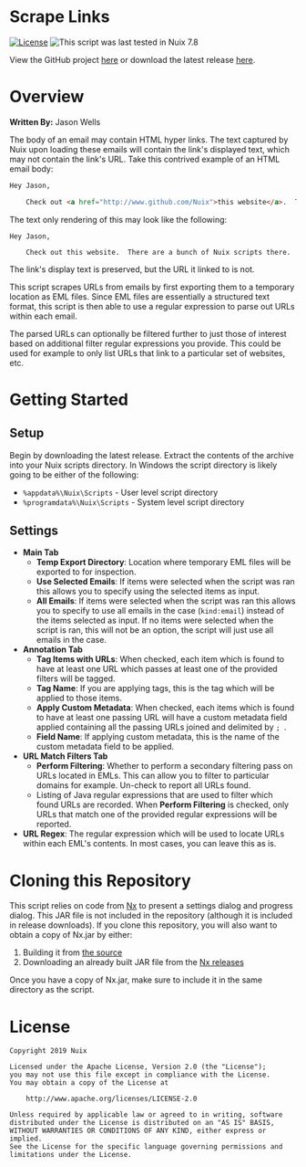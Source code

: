 
Scrape Links
============

[![License](https://img.shields.io/badge/License-Apache%202.0-blue.svg)](http://www.apache.org/licenses/LICENSE-2.0) ![This script was last tested in Nuix 7.8](https://img.shields.io/badge/Script%20Tested%20in%20Nuix-7.8-green.svg)

View the GitHub project [here](https://github.com/Nuix/Scrape-Links) or download the latest release [here](https://github.com/Nuix/Scrape-Links/releases).

# Overview

**Written By:** Jason Wells

The body of an email may contain HTML hyper links.  The text captured by Nuix upon loading these emails will contain the link's displayed text, which may not contain the link's URL.  Take this contrived example of an HTML email body:

```html
Hey Jason,

	Check out <a href="http://www.github.com/Nuix">this website</a>.  There are a bunch of Nuix scripts there.
```

The text only rendering of this may look like the following:

```
Hey Jason,

	Check out this website.  There are a bunch of Nuix scripts there.
```

The link's display text is preserved, but the URL it linked to is not.

This script scrapes URLs from emails by first exporting them to a temporary location as EML files.  Since EML files are essentially a structured text format, this script is then able to use a regular expression to parse out URLs within each email.

The parsed URLs can optionally be filtered further to just those of interest based on additional filter regular expressions you provide.  This could be used for example to only list URLs that link to a particular set of websites, etc.

# Getting Started

## Setup

Begin by downloading the latest release.  Extract the contents of the archive into your Nuix scripts directory.  In Windows the script directory is likely going to be either of the following:

- `%appdata%\Nuix\Scripts` - User level script directory
- `%programdata%\Nuix\Scripts` - System level script directory

## Settings

- **Main Tab**
	- **Temp Export Directory**: Location where temporary EML files will be exported to for inspection.
	- **Use Selected Emails**: If items were selected when the script was ran this allows you to specify using the selected items as input.
	- **All Emails**: If items were selected when the script was ran this allows you to specify to use all emails in the case (`kind:email`) instead of the items selected as input.  If no items were selected when the script is ran, this will not be an option, the script will just use all emails in the case.
- **Annotation Tab**
	- **Tag Items with URLs**: When checked, each item which is found to have at least one URL which passes at least one of the provided filters will be tagged.
	- **Tag Name**: If you are applying tags, this is the tag which will be applied to those items.
	- **Apply Custom Metadata**: When checked, each items which is found to have at least one passing URL will have a custom metadata field applied containing all the passing URLs joined and delimited by `; `.
	- **Field Name**: If applying custom metadata, this is the name of the custom metadata field to be applied.
- **URL Match Filters Tab**
    - **Perform Filtering**: Whether to perform a secondary filtering pass on URLs located in EMLs.  This can allow you to filter to particular domains for example.  Un-check to report all URLs found.
    - Listing of Java regular expressions that are used to filter which found URLs are recorded.  When **Perform Filtering** is checked, only URLs that match one of the provided regular expressions will be reported.
- **URL Regex**: The regular expression which will be used to locate URLs within each EML's contents.  In most cases, you can leave this as is.

# Cloning this Repository

This script relies on code from [Nx](https://github.com/Nuix/Nx) to present a settings dialog and progress dialog.  This JAR file is not included in the repository (although it is included in release downloads).  If you clone this repository, you will also want to obtain a copy of Nx.jar by either:
1. Building it from [the source](https://github.com/Nuix/Nx)
2. Downloading an already built JAR file from the [Nx releases](https://github.com/Nuix/Nx/releases)

Once you have a copy of Nx.jar, make sure to include it in the same directory as the script.

# License

```
Copyright 2019 Nuix

Licensed under the Apache License, Version 2.0 (the "License");
you may not use this file except in compliance with the License.
You may obtain a copy of the License at

    http://www.apache.org/licenses/LICENSE-2.0

Unless required by applicable law or agreed to in writing, software
distributed under the License is distributed on an "AS IS" BASIS,
WITHOUT WARRANTIES OR CONDITIONS OF ANY KIND, either express or implied.
See the License for the specific language governing permissions and
limitations under the License.
```
